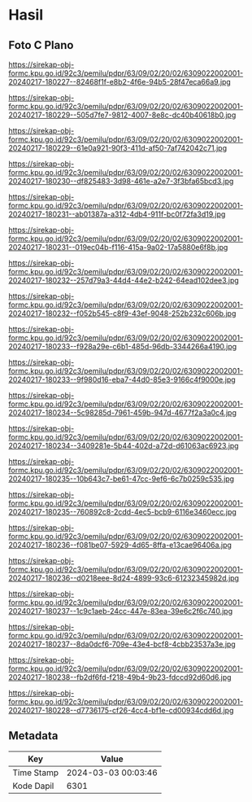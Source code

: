 # Hasil

## Foto C Plano

https://sirekap-obj-formc.kpu.go.id/92c3/pemilu/pdpr/63/09/02/20/02/6309022002001-20240217-180227--82468f1f-e8b2-4f6e-94b5-28f47eca66a9.jpg

https://sirekap-obj-formc.kpu.go.id/92c3/pemilu/pdpr/63/09/02/20/02/6309022002001-20240217-180229--505d7fe7-9812-4007-8e8c-dc40b40618b0.jpg

https://sirekap-obj-formc.kpu.go.id/92c3/pemilu/pdpr/63/09/02/20/02/6309022002001-20240217-180229--61e0a921-90f3-411d-af50-7af742042c71.jpg

https://sirekap-obj-formc.kpu.go.id/92c3/pemilu/pdpr/63/09/02/20/02/6309022002001-20240217-180230--df825483-3d98-461e-a2e7-3f3bfa65bcd3.jpg

https://sirekap-obj-formc.kpu.go.id/92c3/pemilu/pdpr/63/09/02/20/02/6309022002001-20240217-180231--ab01387a-a312-4db4-911f-bc0f72fa3d19.jpg

https://sirekap-obj-formc.kpu.go.id/92c3/pemilu/pdpr/63/09/02/20/02/6309022002001-20240217-180231--019ec04b-f116-415a-9a02-17a5880e6f8b.jpg

https://sirekap-obj-formc.kpu.go.id/92c3/pemilu/pdpr/63/09/02/20/02/6309022002001-20240217-180232--257d79a3-44d4-44e2-b242-64ead102dee3.jpg

https://sirekap-obj-formc.kpu.go.id/92c3/pemilu/pdpr/63/09/02/20/02/6309022002001-20240217-180232--f052b545-c8f9-43ef-9048-252b232c606b.jpg

https://sirekap-obj-formc.kpu.go.id/92c3/pemilu/pdpr/63/09/02/20/02/6309022002001-20240217-180233--f928a29e-c6b1-485d-96db-3344266a4190.jpg

https://sirekap-obj-formc.kpu.go.id/92c3/pemilu/pdpr/63/09/02/20/02/6309022002001-20240217-180233--9f980d16-eba7-44d0-85e3-9166c4f9000e.jpg

https://sirekap-obj-formc.kpu.go.id/92c3/pemilu/pdpr/63/09/02/20/02/6309022002001-20240217-180234--5c98285d-7961-459b-947d-4677f2a3a0c4.jpg

https://sirekap-obj-formc.kpu.go.id/92c3/pemilu/pdpr/63/09/02/20/02/6309022002001-20240217-180234--3409281e-5b44-402d-a72d-d61063ac6923.jpg

https://sirekap-obj-formc.kpu.go.id/92c3/pemilu/pdpr/63/09/02/20/02/6309022002001-20240217-180235--10b643c7-be61-47cc-9ef6-6c7b0259c535.jpg

https://sirekap-obj-formc.kpu.go.id/92c3/pemilu/pdpr/63/09/02/20/02/6309022002001-20240217-180235--760892c8-2cdd-4ec5-bcb9-6116e3460ecc.jpg

https://sirekap-obj-formc.kpu.go.id/92c3/pemilu/pdpr/63/09/02/20/02/6309022002001-20240217-180236--f081be07-5929-4d65-8ffa-e13cae96406a.jpg

https://sirekap-obj-formc.kpu.go.id/92c3/pemilu/pdpr/63/09/02/20/02/6309022002001-20240217-180236--d0218eee-8d24-4899-93c6-61232345982d.jpg

https://sirekap-obj-formc.kpu.go.id/92c3/pemilu/pdpr/63/09/02/20/02/6309022002001-20240217-180237--1c9c1aeb-24cc-447e-83ea-39e6c2f6c740.jpg

https://sirekap-obj-formc.kpu.go.id/92c3/pemilu/pdpr/63/09/02/20/02/6309022002001-20240217-180237--8da0dcf6-709e-43e4-bcf8-4cbb23537a3e.jpg

https://sirekap-obj-formc.kpu.go.id/92c3/pemilu/pdpr/63/09/02/20/02/6309022002001-20240217-180238--fb2df6fd-f218-49b4-9b23-fdccd92d60d6.jpg

https://sirekap-obj-formc.kpu.go.id/92c3/pemilu/pdpr/63/09/02/20/02/6309022002001-20240217-180228--d7736175-cf26-4cc4-bf1e-cd00934cdd6d.jpg


## Metadata

| Key        | Value               |
| ---------- | ------------------- |
| Time Stamp | 2024-03-03 00:03:46 |
| Kode Dapil | 6301                |



